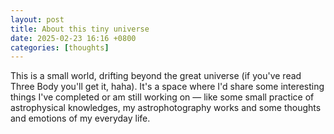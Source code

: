 ```yaml
---
layout: post
title: About this tiny universe
date: 2025-02-23 16:16 +0800
categories: [thoughts]
---
```

This is a small world, drifting beyond the great universe (if you've read Three Body you'll get it, haha). It's a space where I'd share some interesting things I've completed or am still working on — like some small practice of astrophysical knowledges, my astrophotography works and some thoughts and emotions of my everyday life.
